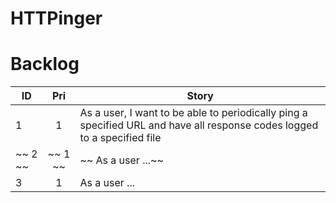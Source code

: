 # HTTPinger
# Backlog
| ID  | Pri | Story                                                             |
| --- |:---:| ----------------------------------------------------------------- |
| 1   | 1   | As a user, I want to be able to periodically ping a specified URL and have all response codes logged to a specified file |
|~~ 2 ~~  |~~ 1 ~~  |~~ As a user ...~~ |
| 3   | 1   | As a user ...  |
